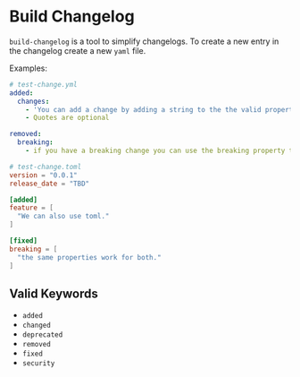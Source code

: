 # Build Changelog

`build-changelog` is a tool to simplify changelogs. To create a new entry in the
changelog create a new `yaml` file.

Examples:

```yaml
# test-change.yml
added:
  changes:
    - 'You can add a change by adding a string to the the valid properties.'
    - Quotes are optional

removed:
  breaking:
    - if you have a breaking change you can use the breaking property to have the prefix.
```

```toml
# test-change.toml
version = "0.0.1"
release_date = "TBD"

[added]
feature = [
  "We can also use toml."
]

[fixed]
breaking = [
  "the same properties work for both."
]
```

## Valid Keywords

- `added`
- `changed`
- `deprecated`
- `removed`
- `fixed`
- `security`
